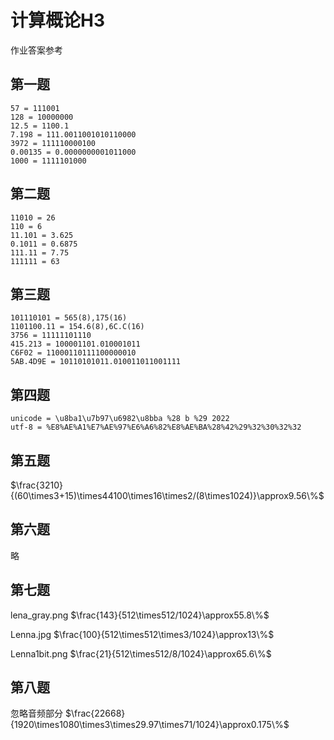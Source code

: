 # 计算概论H3
作业答案参考
## 第一题
    57 = 111001
    128 = 10000000
    12.5 = 1100.1
    7.198 = 111.0011001010110000
    3972 = 111110000100
    0.00135 = 0.0000000001011000
    1000 = 1111101000
## 第二题
    11010 = 26
    110 = 6
    11.101 = 3.625
    0.1011 = 0.6875
    111.11 = 7.75
    111111 = 63
## 第三题
    101110101 = 565(8),175(16)
    1101100.11 = 154.6(8),6C.C(16)
    3756 = 11111101110
    415.213 = 100001101.010001011
    C6F02 = 11000110111100000010
    5AB.4D9E = 10110101011.010011011001111
## 第四题
    unicode = \u8ba1\u7b97\u6982\u8bba %28 b %29 2022
    utf-8 = %E8%AE%A1%E7%AE%97%E6%A6%82%E8%AE%BA%28%42%29%32%30%32%32

## 第五题

$\frac{3210}{(60\times3+15)\times44100\times16\times2/(8\times1024)}\approx9.56\%$

## 第六题

略

## 第七题

lena_gray.png $\frac{143}{512\times512/1024}\approx55.8\%$

Lenna.jpg $\frac{100}{512\times512\times3/1024}\approx13\%$

Lenna1bit.png $\frac{21}{512\times512/8/1024}\approx65.6\%$

## 第八题

忽略音频部分 $\frac{22668}{1920\times1080\times3\times29.97\times71/1024}\approx0.175\%$
